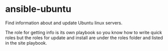 # ansible-ubuntu
Find information about and update Ubuntu linux servers.

The role for getting info is its own playbook so you know how to write quick roles but the roles for update and install are under the roles folder and listed in the site playbook.
